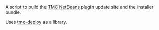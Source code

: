 A script to build the [TMC NetBeans](https://github.com/testmycode/tmc-netbeans) plugin update site and the installer bundle.

Uses [tmc-deploy](https://github.com/testmycode/tmc-deploy) as a library.
